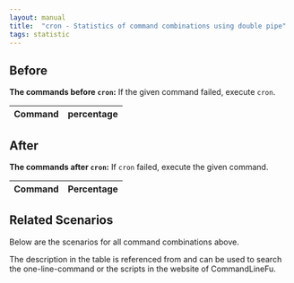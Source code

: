 ```yaml
---
layout: manual
title:  "cron - Statistics of command combinations using double pipe"
tags: statistic
---
```


## Before

__The commands before `cron`:__ If the given command failed, execute `cron`.

| Command | percentage |
|--------|--------|



## After

__The commands after `cron`:__ If `cron` failed, execute the given command.

| Command | Percentage | 
|-------|--------|



## Related Scenarios

Below are the scenarios for all command combinations above.

The description in the table is referenced from and can be used to search the one-line-command or the scripts in the website of CommandLineFu.




